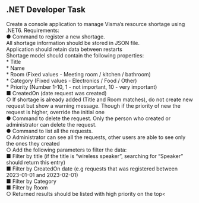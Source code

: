 <h2>.NET Developer Task</h2>
<p>Create a console application to manage Visma’s resource shortage using .NET6. Requirements: </br>
● Command to register a new shortage. </br>
 All shortage information should be stored in JSON file. </br>
Application should retain data between restarts</br>
 Shortage model should contain the following properties:</br>
* Title</br>
* Name</br>
* Room (Fixed values - Meeting room / kitchen / bathroom)</br>
* Category (Fixed values - Electronics / Food / Other)</br>
* Priority (Number 1-10, 1 - not important, 10 - very
important)</br>
■ CreatedOn (date request was created)</br>
○ If shortage is already added (Title and Room matches), do not 
create new request but show a warning message. Though if the 
priority of new the request is higher, override the initial one</br>
● Command to delete the request. Only the person who created or 
administrator can delete the request.</br>
● Command to list all the requests. </br>
○ Administrator can see all the requests, other users are able to 
see only the ones they created</br>
○ Add the following parameters to filter the data:</br>
■ Filter by title (if the title is “wireless speaker”, searching 
for “Speaker” should return this entry)</br>
■ Filter by CreatedOn date (e.g requests that was 
registered between 2023-01-01 and 2023-02-01)</br>
■ Filter by Category</br>
■ Filter by Room</br>
○ Returned results should be listed with high priority on the top<</br></p>
